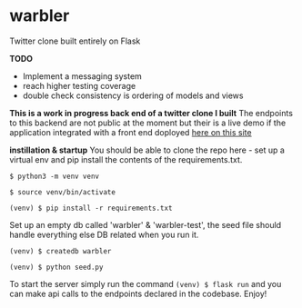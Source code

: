 # warbler
Twitter clone built entirely on Flask

**TODO**
  * Implement a messaging system 
  * reach higher testing coverage 
  * double check consistency is ordering of models and views 
  
**This is a work in progress back end of a twitter clone I built** 
The endpoints to this backend are not public at the moment but their is a live demo if the application integrated with a front end doployed [here on this site](http://warbler-kr.herokuapp.com/)

**instillation & startup**
You should be able to clone the repo here - set up a virtual env and pip install the contents of the requirements.txt.

`$ python3 -m venv venv`

`$ source venv/bin/activate`

`(venv) $ pip install -r requirements.txt`

Set up an empty db called 'warbler' & 'warbler-test', the seed file should handle everything else DB related when you run it. 

`(venv) $ createdb warbler`

`(venv) $ python seed.py`

To start the server simply run the command `(venv) $ flask run` and you can make api calls to the endpoints declared in the codebase. Enjoy!
